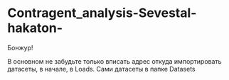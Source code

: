 # Contragent_analysis-Sevestal-hakaton-
Бонжур!

В основном не забудьте только вписать адрес откуда импортировать датасеты, в начале, в Loads.
Сами датасеты в папке Datasets
